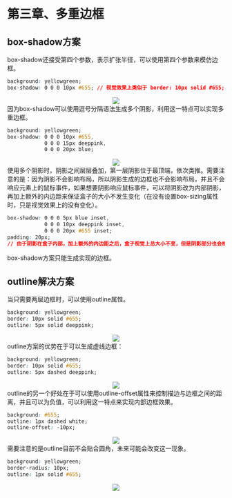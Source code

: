 # 第三章、多重边框

## box-shadow方案

box-shadow还接受第四个参数，表示扩张半径，可以使用第四个参数来模仿边框。

```css
background: yellowgreen;
box-shadow: 0 0 0 10px #655; // 视觉效果上类似于 border: 10px solid #655;
```

<div align=center><img src="/note/images/css-secret/3/1.png"></div>  
因为box-shadow可以使用逗号分隔语法生成多个阴影，利用这一特点可以实现多重边框。  

```css
background: yellowgreen;
box-shadow: 0 0 0 10px #655,
            0 0 0 15px deeppink,
            0 0 0 20px blue;
```

<div align=center><img src="/note/images/css-secret/3/2.png"></div>  
使用多个阴影时，阴影之间层层叠加，第一层阴影位于最顶端，依次类推。需要注意的是：因为阴影不会影响布局，所以阴影生成的边框也不会影响布局，并且不会响应元素上的鼠标事件，如果想要阴影响应鼠标事件，可以将阴影改为内部阴影，再加上额外的内边距来保证盒子的大小不发生变化（在没有设置box-sizing属性时，只是视觉效果上的没有变化）。  

```css
box-shadow: 0 0 0 5px blue inset,
            0 0 0 10px deeppink inset,
            0 0 0 20px #655 inset;
padding: 20px;
// 由于阴影在盒子内部，加上额外的内边距之后，盒子视觉上总大小不变，但是阴影部分也会相应鼠标事件，注意外边框改内边框时颜色的顺序变化。
```

box-shadow方案只能生成实现的边框。

## outline解决方案

当只需要两层边框时，可以使用outline属性。

```css
background: yellowgreen;
border: 10px solid #655;
outline: 5px solid deeppink;
```

<div align=center><img src="/note/images/css-secret/3/3.png"></div>  
outline方案的优势在于可以生成虚线边框：  

```css
background: yellowgreen;
border: 10px solid #655;
outline: 5px dashed deeppink;
```

<div align=center><img src="/note/images/css-secret/3/4.png"></div>  
outline的另一个好处在于可以使用outline-offset属性来控制描边与边框之间的距离，并且可以为负值，可以利用这一特点来实现内部边框效果。  

```css
background: #655;
outline: 1px dashed white;
outline-offset: -10px;
```

<div align=center><img src="/note/images/css-secret/3/5.png"></div>  
需要注意的是outline目前不会贴合圆角，未来可能会改变这一现象。  

```css
background: yellowgreen;
border-radius: 10px;
outline: 1px solid #655;
```

<div align=center><img src="/note/images/css-secret/3/6.png"></div>  
